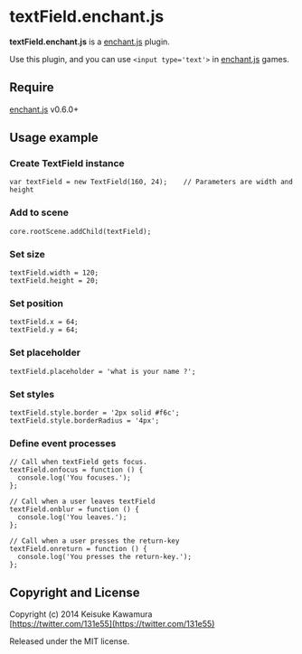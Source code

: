 textField.enchant.js
====================

**textField.enchant.js** is a [enchant.js](http://enchantjs.com) plugin.

Use this plugin, and you can use `<input type='text'>` in [enchant.js](http://enchantjs.com) games.

Require
-------
[enchant.js](http://enchantjs.com) v0.6.0+

Usage example
-------------
### Create TextField instance
```
var textField = new TextField(160, 24);    // Parameters are width and height
```

### Add to scene
```
core.rootScene.addChild(textField);
```

### Set size
```
textField.width = 120;
textField.height = 20;
```

### Set position
```
textField.x = 64;
textField.y = 64;
```

### Set placeholder
```
textField.placeholder = 'what is your name ?';
```

### Set styles
```
textField.style.border = '2px solid #f6c';
textField.style.borderRadius = '4px';
```

### Define event processes
```
// Call when textField gets focus.
textField.onfocus = function () {
  console.log('You focuses.');
};

// Call when a user leaves textField
textField.onblur = function () {
  console.log('You leaves.');
};

// Call when a user presses the return-key
textField.onreturn = function () {
  console.log('You presses the return-key.');
};
```

Copyright and License
---------------------
Copyright (c) 2014 Keisuke Kawamura  
[https://twitter.com/131e55](https://twitter.com/131e55)

Released under the MIT license.
